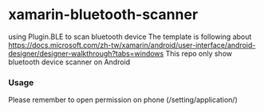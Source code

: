 # xamarin-bluetooth-scanner
using Plugin.BLE to scan bluetooth device
The template is following about https://docs.microsoft.com/zh-tw/xamarin/android/user-interface/android-designer/designer-walkthrough?tabs=windows
This repo only show bluetooth device scanner on Android

### Usage
Please remember to open permission on phone (/setting/application/<XamarinBluetoothScanner>)
